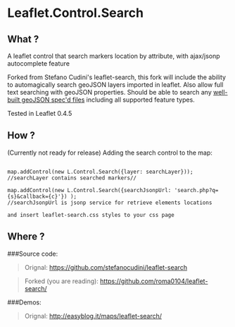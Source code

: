 Leaflet.Control.Search
============

What ?
------

A leaflet control that search markers location by attribute, with ajax/jsonp autocomplete feature

Forked from Stefano Cudini's leaflet-search, this fork will include the ability to automagically search geoJSON layers imported in leaflet.  Also allow full text searching with geoJSON properties.  Should be able to search any [well-built geoJSON spec'd files](http://www.geojson.org/geojson-spec.html) including all supported feature types.

Tested in Leaflet 0.4.5

How ?
------

(Currently not ready for release)
Adding the search control to the map:

```

map.addControl(new L.Control.Search({layer: searchLayer}));
//searchLayer contains searched markers//

map.addControl(new L.Control.Search({searchJsonpUrl: 'search.php?q={s}&callback={c}'}) );
//searchJsonpUrl is jsonp service for retrieve elements locations

and insert leaflet-search.css styles to your css page

```

Where ?
------

###Source code:
	
>Orignal: https://github.com/stefanocudini/leaflet-search

>Forked (you are reading): https://github.com/roma0104/leaflet-search/

###Demos:
>Orignal: http://easyblog.it/maps/leaflet-search/

